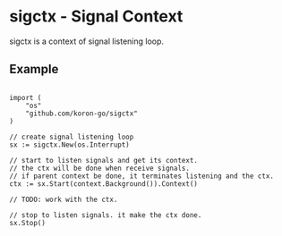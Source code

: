 # sigctx - Signal Context

sigctx is a context of signal listening loop.

## Example

```golang

import (
    "os"
    "github.com/koron-go/sigctx"
)

// create signal listening loop
sx := sigctx.New(os.Interrupt)

// start to listen signals and get its context.
// the ctx will be done when receive signals.
// if parent context be done, it terminates listening and the ctx.
ctx := sx.Start(context.Background()).Context()

// TODO: work with the ctx.

// stop to listen signals. it make the ctx done.
sx.Stop()
```
